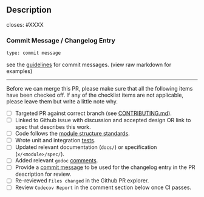 <!-- < < < < < < < < < < < < < < < < < < < < < < < < < < < < < < < < < ☺
v                               ✰  Thanks for creating a PR! ✰
v    Before smashing the submit button please review the checkboxes.
v    If a checkbox is n/a - please still include it but + a little note why
☺ > > > > > > > > > > > > > > > > > > > > > > > > > > > > > > > > >  -->

## Description

<!-- Add a description of the changes that this PR introduces and the files that
are the most critical to review.
-->

closes: #XXXX


### Commit Message / Changelog Entry

```bash
type: commit message
```

see the [guidelines](../CONTRIBUTING.md#commit-messages) for commit messages. (view raw markdown for examples)


<!--
Example commit messages:

fix: skip emission of unpopulated memo field in ics20
deps: updating sdk to v0.46.4
chore: removed unused variables
e2e: adding e2e upgrade test for ibc-go/v6
docs: ics27 v6 documentation updates
feat: add semantic version utilities for e2e tests
feat(api)!: this is an api breaking feature
fix(statemachine)!: this is a statemachine breaking fix
-->

---

Before we can merge this PR, please make sure that all the following items have been
checked off. If any of the checklist items are not applicable, please leave them but
write a little note why.

- [ ] Targeted PR against correct branch (see [CONTRIBUTING.md](https://github.com/cosmos/ibc-go/blob/master/CONTRIBUTING.md#pr-targeting)).
- [ ] Linked to Github issue with discussion and accepted design OR link to spec that describes this work.
- [ ] Code follows the [module structure standards](https://github.com/cosmos/cosmos-sdk/blob/main/docs/docs/building-modules/11-structure.md).
- [ ] Wrote unit and integration [tests](https://github.com/cosmos/ibc-go/blob/master/CONTRIBUTING.md#testing).
- [ ] Updated relevant documentation (`docs/`) or specification (`x/<module>/spec/`).
- [ ] Added relevant `godoc` [comments](https://blog.golang.org/godoc-documenting-go-code).
- [ ] Provide a [commit message](../CONTRIBUTING.md#commit-messages) to be used for the changelog entry in the PR description for review.
- [ ] Re-reviewed `Files changed` in the Github PR explorer.
- [ ] Review `Codecov Report` in the comment section below once CI passes.
